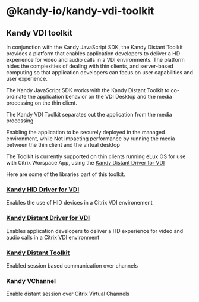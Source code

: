 # @kandy-io/kandy-vdi-toolkit
## Kandy VDI toolkit

In conjunction with the Kandy JavaScript SDK, the Kandy Distant Toolkit provides a platform that enables application developers to deliver a HD experience for video and audio calls in a VDI environments. The platform hides the complexities of dealing with thin clients, and server-based computing so that application developers can focus on user capabilities and user experience.

The Kandy JavaScript SDK works with the Kandy Distant Toolkit to co-ordinate the application behavior on the VDI Desktop and the media processing on the thin client.

The Kandy VDI Toolkit separates out the application from the media processing

Enabling the application to be securely deployed in the managed environment, while
Not impacting performance by running the media between the thin client and the virtual desktop

The Toolkit is currently supported on thin clients running eLux OS for use with Citrix Worspace App, using the [Kandy Distant Driver for VDI](https://github.com/Kandy-IO/kandy-distant-vdi/)

Here are some of the libraries part of this toolkit.

### [Kandy HID Driver for VDI](https://github.com/Kandy-IO/kandy-hid-vdi/)

Enables the use of HID devices in a Citrix VDI environement

### [Kandy Distant Driver for VDI](https://github.com/Kandy-IO/kandy-distant-vdi/)

Enables application developers to deliver a HD experience for video and audio calls in a Citrix VDI environment

### [Kandy Distant Toolkit](https://github.com/Kandy-IO/kandy-distant-toolkit/)

Enabled session based communication over channels

### Kandy VChannel

Enable distant session over Citrix Virtual Channels
